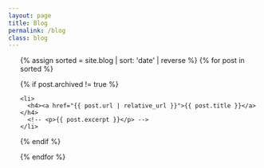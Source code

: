 ```yaml
---
layout: page
title: Blog
permalink: /blog
class: blog
---
```


<ul class="all-posts post-list">

  {% assign sorted = site.blog | sort: 'date' | reverse %}
  {% for post in sorted %}

  {% if post.archived != true %}

    <li>
      <h4><a href="{{ post.url | relative_url }}">{{ post.title }}</a></h4>
      <!-- <p>{{ post.excerpt }}</p> -->
    </li>

  {% endif %}

  {% endfor %}
</ul>